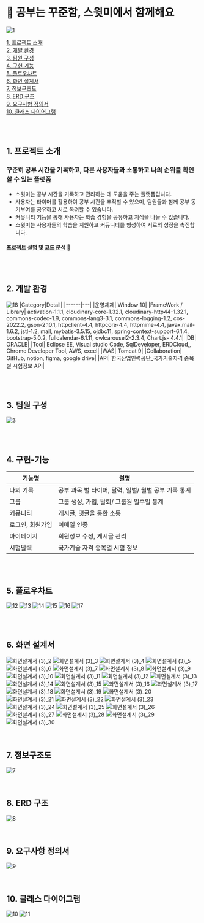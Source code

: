 # 📖 공부는 꾸준함, 스윗미에서 함께해요
![1](https://github.com/Voming/swithme_source/assets/68582465/6e7ab9f9-e296-40ea-9559-2d5e58ed717f)

[1. 프로젝트 소개](#1-프로젝트-소개) <br>
[2. 개발 환경](#2-개발-환경) <br>
[3. 팀원 구성](#3-팀원-구성) <br>
[4. 구현 기능](#4-구현-기능) <br>
[5. 플로우차트](#5-플로우차트) <br>
[6. 화면 설계서](#6-화면-설계서) <br>
[7. 정보구조도](#7-정보구조도) <br>
[8. ERD 구조](#8-ERD-구조)  <br>
[9. 요구사항 정의서](#9-요구사항-정의서) <br>
[10. 클래스 다이어그램](#10-클래스-다이어그램) <br>

<br><br>

## 1. 프로젝트 소개
### 꾸준히 공부 시간을 기록하고, 다른 사용자들과 소통하고 나의 순위를 확인할 수 있는 플랫폼
- 스윗미는 공부 시간을 기록하고 관리하는 데 도움을 주는 플랫폼입니다.
- 사용자는 타이머를 활용하여 공부 시간을 추적할 수 있으며, 팀원들과 함께 공부 동기부여를 공유하고 서로 독려할 수 있습니다.
- 커뮤니티 기능을 통해 사용자는 학습 경험을 공유하고 지식을 나눌 수 있습니다.
- 스윗미는 사용자들의 학습을 지원하고 커뮤니티를 형성하여 서로의 성장을 촉진합니다.

#### [프로젝트 설명 및 코드 분석](https://www.figma.com/proto/xAiLZ6P8yXdaAN7QEstJXU/%EC%B5%9C%EC%A2%85-%EB%B0%9C%ED%91%9C%EC%9E%90%EB%A3%8C?node-id=4-257&starting-point-node-id=4%3A257&t=JWPhIwmTihvmOVIX-1) 🔗

<br><br>

## 2. 개발 환경
![18](https://github.com/Voming/swithme_source/assets/68582465/364d040f-8fa8-4bf8-9b05-a0444b1d0eee)
|Category|Detail|
|------|---|
|운영체제| Window 10|
|FrameWork / Library| activation-1.1.1, cloudinary-core-1.32.1, cloudinary-http44-1.32.1, commons-codec-1.9, commons-lang3-3.1, commons-logging-1.2, cos-2022.2, gson-2.10.1, httpclient-4.4, httpcore-4.4, httpmime-4.4, javax.mail-1.6.2, jstl-1.2, mail, mybatis-3.5.15, ojdbc11, spring-context-support-6.1.4, bootstrap-5.0.2, fullcalendar-6.1.11, owlcarousel2-2.3.4, Chart.js- 4.4.1|
|DB| ORACLE|
|Tool| Eclipse EE, Visual studio Code, SqlDeveloper, ERDCloud,, Chrome Developer Tool, AWS, excel|
|WAS| Tomcat 9|
|Collaboration| GitHub, notion, figma,  google drive|
|API| 한국산업인력공단_국가기술자격 종목별 시험정보 API|

<br><br>

## 3. 팀원 구성
![3](https://github.com/Voming/swithme_source/assets/68582465/d98b68eb-f6f0-468e-beec-133d196d123d)

<br><br>

## 4. 구현-기능
|기능명|설명|
|------|---|
|나의 기록|공부 과목 별 타이머, 달력, 일별/ 월별 공부 기록 통계|
|그룹|그룹 생성, 가입, 탈퇴/ 그룹원 일주일 통계|
|커뮤니티|게시글, 댓글을 통한 소통|
|로그인, 회원가입|이메일 인증|
|마이페이지|회원정보 수정, 게시글 관리|
|시험달력|국가기술 자격 종목별 시험 정보|

<br><br>

## 5. 플로우차트
![12](https://github.com/Voming/swithme_source/assets/68582465/9eab8a1b-0c06-4ac1-ab1b-acacbc416d17)
![13](https://github.com/Voming/swithme_source/assets/68582465/1982a2fb-60b0-47ea-86ff-9dd15efc2b84)
![14](https://github.com/Voming/swithme_source/assets/68582465/582424d1-2447-4734-9609-e2ab875f24b9)
![15](https://github.com/Voming/swithme_source/assets/68582465/a2808cc2-cae4-4014-b87c-0ba63549546a)
![16](https://github.com/Voming/swithme_source/assets/68582465/37561d42-1cd2-4ef2-970e-cb8a3ee4bd70)
![17](https://github.com/Voming/swithme_source/assets/68582465/2e595d52-ae45-43cf-8b85-42965bdd78c1)

<br><br>

## 6. 화면 설계서
![화면설계서 (3)_2](https://github.com/Voming/swithme_source/assets/68582465/c81a8280-23b9-41bc-a9b3-96487bc01f96)
![화면설계서 (3)_3](https://github.com/Voming/swithme_source/assets/68582465/e31b7beb-2a33-4f1b-9668-66401fb1ff3b)
![화면설계서 (3)_4](https://github.com/Voming/swithme_source/assets/68582465/f05fa797-5c0d-4bcb-b275-47199dd96a11)
![화면설계서 (3)_5](https://github.com/Voming/swithme_source/assets/68582465/b992463b-15a8-4a4c-b8a2-859d7b251f99)
![화면설계서 (3)_6](https://github.com/Voming/swithme_source/assets/68582465/deb6c423-e21c-4172-8a21-1cae189cd2ea)
![화면설계서 (3)_7](https://github.com/Voming/swithme_source/assets/68582465/12688ab7-ac28-4018-9fcf-3363c60653ba)
![화면설계서 (3)_8](https://github.com/Voming/swithme_source/assets/68582465/f4f94df7-26b3-4361-bb03-a053bb379b8d)
![화면설계서 (3)_9](https://github.com/Voming/swithme_source/assets/68582465/cdc5ac2b-6cfc-4d01-afc6-c2f6f0a52c5e)
![화면설계서 (3)_10](https://github.com/Voming/swithme_source/assets/68582465/d5d9079c-1721-4d29-a4c3-20996f4fc930)
![화면설계서 (3)_11](https://github.com/Voming/swithme_source/assets/68582465/9cfc13d2-6324-4174-8d68-44ceaf996b3f)
![화면설계서 (3)_12](https://github.com/Voming/swithme_source/assets/68582465/b41daeae-3256-4d77-b1c3-0bc571a2abe8)
![화면설계서 (3)_13](https://github.com/Voming/swithme_source/assets/68582465/423863a5-e8a8-4e5a-bb7a-00a443d437ba)
![화면설계서 (3)_14](https://github.com/Voming/swithme_source/assets/68582465/49dd1e7b-6054-449b-a8ee-49ccb7ec7b98)
![화면설계서 (3)_15](https://github.com/Voming/swithme_source/assets/68582465/6afa568a-c937-40b0-99d6-3fb3c3350f29)
![화면설계서 (3)_16](https://github.com/Voming/swithme_source/assets/68582465/cda84719-921c-4d5c-86f7-d05affce3957)
![화면설계서 (3)_17](https://github.com/Voming/swithme_source/assets/68582465/0c788643-8953-4324-b5e5-577fe77724e4)
![화면설계서 (3)_18](https://github.com/Voming/swithme_source/assets/68582465/e7e606c4-e6d9-450f-bf12-de74bd1db955)
![화면설계서 (3)_19](https://github.com/Voming/swithme_source/assets/68582465/e7851796-3dbd-4190-8e75-b2a659bec21c)
![화면설계서 (3)_20](https://github.com/Voming/swithme_source/assets/68582465/5f65119f-451f-4ee5-bfe0-bf4bd2a25259)
![화면설계서 (3)_21](https://github.com/Voming/swithme_source/assets/68582465/a3eb4215-eaa1-4fd3-a139-4d618c53e90f)
![화면설계서 (3)_22](https://github.com/Voming/swithme_source/assets/68582465/f0cacbc5-00a7-4ca5-afaf-693ab350dcd5)
![화면설계서 (3)_23](https://github.com/Voming/swithme_source/assets/68582465/029bd738-2b1f-4a21-8e04-5e5d6348c0a8)
![화면설계서 (3)_24](https://github.com/Voming/swithme_source/assets/68582465/dcfacb26-a431-41d3-92c7-ffff412eb1cc)
![화면설계서 (3)_25](https://github.com/Voming/swithme_source/assets/68582465/90f8274c-8a8a-4275-b9dd-b1d829f974fd)
![화면설계서 (3)_26](https://github.com/Voming/swithme_source/assets/68582465/fe39cd91-5298-46b6-b888-58fdabbc72d6)
![화면설계서 (3)_27](https://github.com/Voming/swithme_source/assets/68582465/0e864436-ac22-4813-9f90-9eca5367cdfc)
![화면설계서 (3)_28](https://github.com/Voming/swithme_source/assets/68582465/20851d6b-ce8f-4277-a242-88c51f27b96c)
![화면설계서 (3)_29](https://github.com/Voming/swithme_source/assets/68582465/649fe7c1-f2b0-4eec-b9fe-f2605de4b7a1)
![화면설계서 (3)_30](https://github.com/Voming/swithme_source/assets/68582465/e2036c64-2b2f-4b0f-83cf-8e623bb046fc)



<br>

## 7. 정보구조도
![7](https://github.com/Voming/swithme_source/assets/68582465/46b01899-6cc6-4dbd-9676-be5fbeec04ea)

<br>

## 8. ERD 구조
![8](https://github.com/Voming/swithme_source/assets/68582465/c11a124f-2083-4f7e-a290-adf829a44af1)

<br>

## 9. 요구사항 정의서
![9](https://github.com/Voming/swithme_source/assets/68582465/87e25631-22a2-49aa-aa09-6d2edc26802a)

<br>

## 10. 클래스 다이어그램
![10](https://github.com/Voming/swithme_source/assets/68582465/a2517715-053d-4194-a6f1-7ff978c7ead5)
![11](https://github.com/Voming/swithme_source/assets/68582465/175ea1e1-7ddd-4c4f-932a-5dd41ac427b2)


